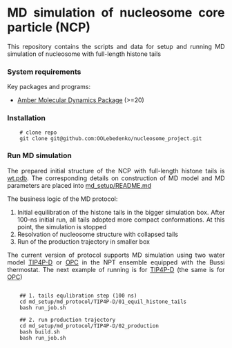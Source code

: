 <div align="justify">

# MD simulation of nucleosome core particle (NCP)

This repository contains the scripts and data for setup and running MD simulation of nucleosome with full-length histone
tails

### System requirements

Key packages and programs:

- [Amber Molecular Dynamics Package](https://ambermd.org/) (>=20)

### Installation

```code-block:: bash
    # clone repo
    git clone git@github.com:OOLebedenko/nucleosome_project.git
```

### Run MD simulation
The prepared initial structure of the NCP with full-length histone tails
is [wt.pdb](md_setup/intial_structure/wt.pdb). The corresponding details on construction
of MD model and MD parameters are placed into [md_setup/README.md](md_setup/README.md)

The business logic of the MD protocol:

1) Initial equilibration of the histone tails in the bigger simulation box. After 100-ns initial run, all tails adopted
   more compact conformations. At this point, the simulation is stopped
2) Resolvation of nucleosome structure with collapsed tails
3) Run of the production trajectory in smaller box

The current version of protocol supports MD simulation using two water model [TIP4P-D](md_setup/md_protocol/TIP4P-D)
or [OPC](md_setup/md_protocol/OPC) in the NPT ensemble equipped with the Bussi thermostat. The next example of running
is for [TIP4P-D](md_setup/md_protocol/TIP4P-D)  (the same is for [OPC](md_setup/md_protocol/OPC))

```code-block:: bash

    ## 1. tails equlibration step (100 ns)
    cd md_setup/md_protocol/TIP4P-D/01_equil_histone_tails
    bash run_job.sh
    
    ## 2. run production trajectory
    cd md_setup/md_protocol/TIP4P-D/02_production   
    bash build.sh
    bash run_job.sh
```
</div>


